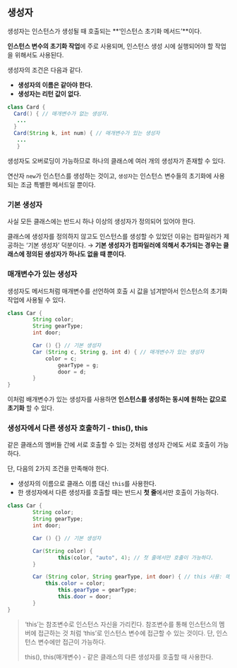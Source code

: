 ## 생성자

생성자는 인스턴스가 생성될 때 호출되는 **‘인스턴스 초기화 메서드’**이다.

**인스턴스 변수의 초기화 작업**에 주로 사용되며, 인스턴스 생성 시에 실행되어야 할 작업을 위해서도 사용된다.

생성자의 조건은 다음과 같다.

- **생성자의 이름은 같아야 한다.**
- **생성자는 리턴 값이 없다.**

```java
class Card {
  Card() { // 매개변수가 없는 생성자.
   ...
  }
  Card(String k, int num) { // 매개변수가 있는 생성자
   ...
   }
```

생성자도 오버로딩이 가능하므로 하나의 클래스에 여러 개의 생성자가 존재할 수 있다.

연산자 `new`가 인스턴스를 생성하는 것이고, `생성자`는 인스턴스 변수들의 초기화에 사용되는 조금 특별한 메서드일 뿐이다.

### 기본 생성자

사실 모든 클래스에는 반드시 하나 이상의 생성자가 정의되어 있어야 한다.

클래스에 생성자를 정의하지 않고도 인스턴스를 생성할 수 있었던 이유는 컴파일러가 제공하는 ‘기본 생성자’ 덕분이다. → **기본 생성자가 컴파일러에 의해서 추가되는 경우는 클래스에 정의된 생성자가 하나도 없을 때 뿐이다.**

### 매개변수가 있는 생성자

생성자도 메서드처럼 매개변수를 선언하여 호출 시 값을 넘겨받아서 인스턴스의 초기화 작업에 사용될 수 있다.

```java
class Car {
		String color;
		String gearType;
		int door;

		Car () {} // 기본 생성자
		Car (String c, String g, int d) { // 매개변수가 있는 생성자
		    color = c;
				gearType = g;
				door = d;
		}
}
```

이처럼 배개변수가 있는 생성자를 사용하면 **인스턴스를 생성하는 동시에 원하는 값으로 초기화** 할 수 있다.

### 생성자에서 다른 생성자 호출하기 - this(), this

같은 클래스의 멤버들 간에 서로 호출할 수 있는 것처럼 생성자 간에도 서로 호출이 가능하다.

단, 다음의 2가지 조건을 만족해야 한다.

- 생성자의 이름으로 클래스 이름 대신 `this`를 사용한다.
- 한 생성자에서 다른 생성자를 호출할 때는 반드시 **첫 줄**에서만 호출이 가능하다.

```java
class Car {
		String color;
		String gearType;
		int door;

		Car () {} // 기본 생성자

		Car(String color) {
				this(color, "auto", 4); // 첫 줄에서만 호출이 가능하다.
		}

		Car (String color, String gearType, int door) { // this 사용: 매개변수가 있는 생성자
		    this.color = color;
				this.gearType = gearType;
				this.door = door;
		}
}
```

> ‘this’는 참조변수로 인스턴스 자신을 가리킨다. 참조변수를 통해 인스턴스의 멤버에 접근하는 것 처럼
> ‘this’로 인스턴스 변수에 접근할 수 있는 것이다. 단, 인스턴스 변수에만 접근이 가능하다.
>
> this(), this(매개변수) - 같은 클래스의 다른 생성자를 호출할 때 사용한다.